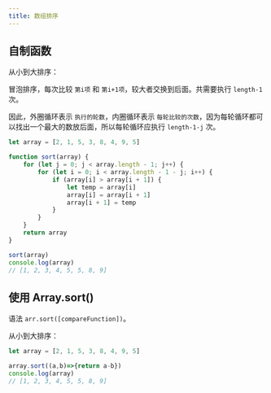 ```yaml
---
title: 数组排序
---
```


## 自制函数

从小到大排序：

冒泡排序，每次比较 `第i项` 和 `第i+1项`，较大者交换到后面。共需要执行 `length-1` 次。

因此，外圈循环表示 `执行的轮数`，内圈循环表示 `每轮比较的次数`，因为每轮循环都可以找出一个最大的数放后面，所以每轮循环应执行 `length-1-j` 次。

```js
let array = [2, 1, 5, 3, 8, 4, 9, 5]

function sort(array) {
    for (let j = 0; j < array.length - 1; j++) {
        for (let i = 0; i < array.length - 1 - j; i++) {
            if (array[i] > array[i + 1]) {
                let temp = array[i]
                array[i] = array[i + 1]
                array[i + 1] = temp
            }
        }
    }
    return array
}

sort(array)
console.log(array)
// [1, 2, 3, 4, 5, 5, 8, 9]
```

## 使用 Array.sort()

语法 `arr.sort([compareFunction])`。

从小到大排序：

```js
let array = [2, 1, 5, 3, 8, 4, 9, 5]

array.sort((a,b)=>{return a-b})
console.log(array)
// [1, 2, 3, 4, 5, 5, 8, 9]
```
